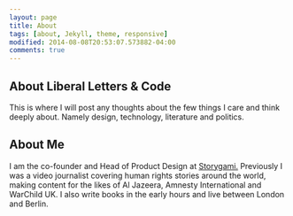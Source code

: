 ```yaml
---
layout: page
title: About
tags: [about, Jekyll, theme, responsive]
modified: 2014-08-08T20:53:07.573882-04:00
comments: true
---
```


## About Liberal Letters & Code

This is where I will post any thoughts about the few things I care and think deeply about. Namely design, technology, literature and politics.


## About Me

I am the co-founder and Head of Product Design at [Storygami.](www.storygami.co) Previously I was a video journalist covering human rights stories around the world, making content for the likes of Al Jazeera, Amnesty International and WarChild UK. I also write books in the early hours and live between London and Berlin.

